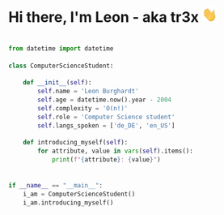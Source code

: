 # Hi there, I'm Leon - aka tr3x <img width="30px" height="30" src="https://github.com/SatYu26/SatYu26/raw/master/Assets/Hi.gif" />


```python

from datetime import datetime

class ComputerScienceStudent:

    def __init__(self):
        self.name = 'Leon Burghardt'
        self.age = datetime.now().year - 2004
        self.complexity = 'O(n!)'
        self.role = 'Computer Science student'
        self.langs_spoken = ['de_DE', 'en_US']

    def introducing_myself(self):
        for attribute, value in vars(self).items():
            print(f"{attribute}: {value}")


if __name__ == "__main__":
    i_am = ComputerScienceStudent()
    i_am.introducing_myself()

```

